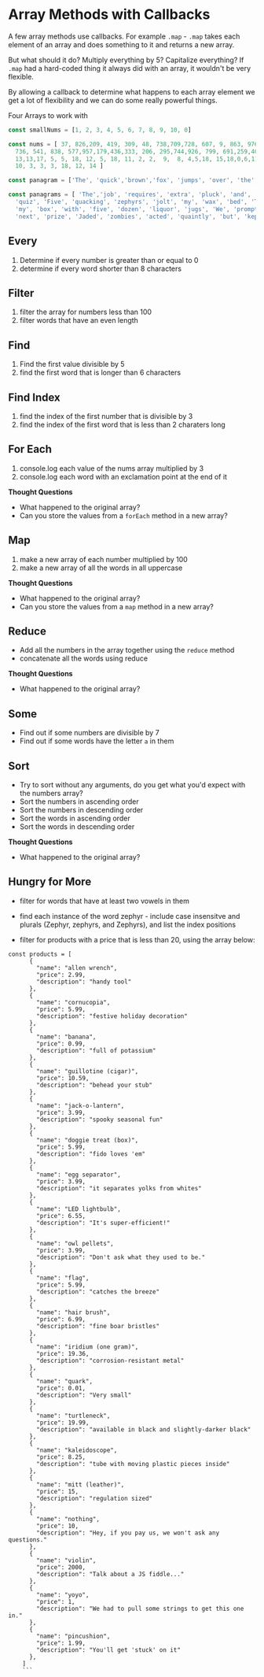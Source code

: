 # Array Methods with Callbacks

A few array methods use callbacks. For example `.map` - `.map` takes each element of an array and does something to it and returns a new array.

But what should it do? Multiply everything by 5? Capitalize everything? If `.map` had a hard-coded thing it always did with an array, it wouldn't be very flexible.

By allowing a callback to determine what happens to each array element we get a lot of flexibility and we can do some really powerful things. 

Four Arrays to work with

```js
const smallNums = [1, 2, 3, 4, 5, 6, 7, 8, 9, 10, 0]

const nums = [ 37, 826,209, 419, 309, 48, 738,709,728, 607, 9, 863, 976, 588, 611, 164,383, 261, 14, 525,479,169,755,574, 330,
  736, 541, 838, 577,957,179,436,333, 206, 295,744,926, 799, 691,259,401,104,630,645, 722, 607, 587, 714, 446, 356, 18, 16, 14, 5,
  13,13,17, 5, 5, 18, 12, 5, 18, 11, 2, 2,  9,  8, 4,5,18, 15,18,0,6,11,18,14, 2, 19, -14, 5, 18, 12, 3, 12, 7, 15, 5, 3, 12, 7, 6,
  10, 3, 3, 3, 18, 12, 14 ]

const panagram = ['The', 'quick','brown','fox', 'jumps', 'over', 'the', 'lazy', 'dog']

const panagrams = [ 'The','job', 'requires', 'extra', 'pluck', 'and', 'zeal', 'from', 'every', 'young', 'wage', 'earner',  'Quick', 'zephyrs', 'blow,', 'vexing', 'daft', 'Jim', 'Two', 'driven', 'jocks', 'help', 'fax', 'my', 'big',
  'quiz', 'Five', 'quacking', 'zephyrs', 'jolt', 'my', 'wax', 'bed', 'The', 'five', 'boxing', 'wizards', 'jump', 'quickly', 'Pack',
  'my', 'box', 'with', 'five', 'dozen', 'liquor', 'jugs', 'We', 'promptly', 'judged', 'antique', 'ivory', 'buckles', 'for', 'the',
  'next', 'prize', 'Jaded', 'zombies', 'acted', 'quaintly', 'but', 'kept','driving','their','oxen','forward' ]
```

## Every

1. Determine if every number is greater than or equal to 0
1. determine if every word shorter than 8 characters

## Filter

1. filter the array for numbers less than 100
1. filter words that have an even length


## Find

1. Find the first value divisible by 5
1. find the first word that is longer than 6 characters


## Find Index
1. find the index of the first number that is divisible by 3
1. find the index of the first word that is less than 2 charaters long

## For Each
1. console.log each value of the nums array multiplied by 3
1. console.log each word with an exclamation point at the end of it

**Thought Questions**
- What happened to the original array?
- Can you store the values from a `forEach` method in a new array?

## Map
1.  make a new array of each number multiplied by 100
1. make a new array of all the words in all uppercase

**Thought Questions**
- What happened to the original array?
- Can you store the values from a `map` method in a new array?


## Reduce
- Add all the numbers in the array together using the `reduce` method
- concatenate all the words using reduce

**Thought Questions**
- What happened to the original array?

## Some
- Find out if some numbers are divisible by 7
- Find out if some words have the letter `a` in them

## Sort
- Try to sort without any arguments, do you get what you'd expect with the numbers array?
- Sort the numbers in ascending order
- Sort the numbers in descending order
- Sort the words in ascending order
- Sort the words in descending order

**Thought Questions**
- What happened to the original array?

## Hungry for More

- filter for words that have at least two vowels in them
- find each instance of the word zephyr - include case insensitve and plurals (Zephyr, zephyrs, and Zephyrs), and list the index positions

- filter for products with a price that is less than 20, using the array below:

```
const products = [
      {
        "name": "allen wrench",
        "price": 2.99,
        "description": "handy tool"
      },
      {
        "name": "cornucopia",
        "price": 5.99,
        "description": "festive holiday decoration"
      },
      {
        "name": "banana",
        "price": 0.99,
        "description": "full of potassium"
      },
      {
        "name": "guillotine (cigar)",
        "price": 10.59,
        "description": "behead your stub"
      },
      {
        "name": "jack-o-lantern",
        "price": 3.99,
        "description": "spooky seasonal fun"
      },
      {
        "name": "doggie treat (box)",
        "price": 5.99,
        "description": "fido loves 'em"
      },
      {
        "name": "egg separator",
        "price": 3.99,
        "description": "it separates yolks from whites"
      },
      {
        "name": "LED lightbulb",
        "price": 6.55,
        "description": "It's super-efficient!"
      },
      {
        "name": "owl pellets",
        "price": 3.99,
        "description": "Don't ask what they used to be."
      },
      {
        "name": "flag",
        "price": 5.99,
        "description": "catches the breeze"
      },
      {
        "name": "hair brush",
        "price": 6.99,
        "description": "fine boar bristles"
      },
      {
        "name": "iridium (one gram)",
        "price": 19.36,
        "description": "corrosion-resistant metal"
      },
      {
        "name": "quark",
        "price": 0.01,
        "description": "Very small"
      },
      {
        "name": "turtleneck",
        "price": 19.99,
        "description": "available in black and slightly-darker black"
      },
      {
        "name": "kaleidoscope",
        "price": 8.25,
        "description": "tube with moving plastic pieces inside"
      },
      {
        "name": "mitt (leather)",
        "price": 15,
        "description": "regulation sized"
      },
      {
        "name": "nothing",
        "price": 10,
        "description": "Hey, if you pay us, we won't ask any questions."
      },
      {
        "name": "violin",
        "price": 2000,
        "description": "Talk about a JS fiddle..."
      },
      {
        "name": "yoyo",
        "price": 1,
        "description": "We had to pull some strings to get this one in."
      },
      {
        "name": "pincushion",
        "price": 1.99,
        "description": "You'll get 'stuck' on it"
      },
    ]
    ```

